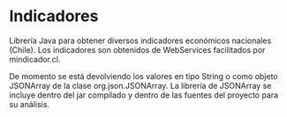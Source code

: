 # Indicadores
Librería Java para obtener diversos indicadores económicos nacionales (Chile).
Los indicadores son obtenidos de WebServices facilitados por mindicador.cl.

De momento se está devolviendo los valores en tipo String o como objeto JSONArray de la clase org.json.JSONArray.
La librería de JSONArray se incluye dentro del jar compilado y dentro de las fuentes del proyecto para su análisis.
